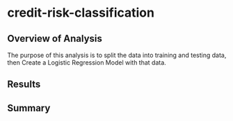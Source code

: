 # credit-risk-classification
## Overview of Analysis
The purpose of this analysis is to split the data into training and testing data, then Create a Logistic Regression Model with that data.

## Results

## Summary
